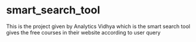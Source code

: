 # smart_search_tool
This is the project given by Analytics Vidhya which is the smart search tool gives the free courses in their website according to user query
